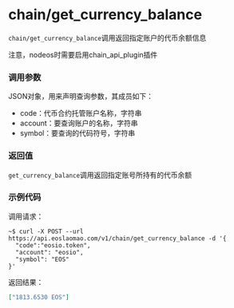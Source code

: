 # chain/get_currency_balance

`chain/get_currency_balance`调用返回指定账户的代币余额信息

注意，nodeos时需要启用chain_api_plugin插件

### 调用参数
JSON对象，用来声明查询参数，其成员如下：

- code：代币合约托管账户名称，字符串
- account：要查询账户的名称，字符串
- symbol：要查询的代码符号，字符串

### 返回值
`get_currency_balance`调用返回指定账号所持有的代币余额

### 示例代码
调用请求：
```shell
~$ curl -X POST --url https://api.eoslaomao.com/v1/chain/get_currency_balance -d '{
  "code":"eosio.token",
  "account": "eosio",
  "symbol": "EOS"
}'
```

返回结果：
```json
["1813.6530 EOS"]
```

